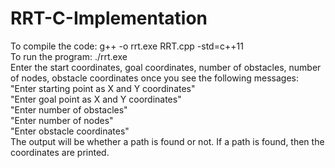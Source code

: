 # RRT-C-Implementation
To compile the code: g++ -o rrt.exe RRT.cpp -std=c++11 \
To run the program: ./rrt.exe \
Enter the start coordinates, goal coordinates, number of obstacles, number of nodes, obstacle coordinates once you see the following messages:\
"Enter starting point as X and Y coordinates"\
"Enter goal point as X and Y coordinates"\
"Enter number of obstacles"\
"Enter number of nodes"\
"Enter obstacle coordinates"\
The output will be whether a path is found or not. If a path is found, then the coordinates are printed.
